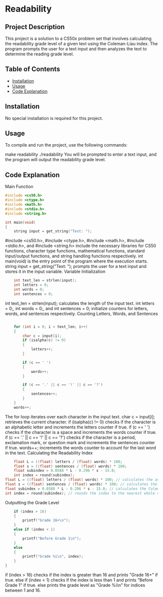 # Readability

## Project Description
This project is a solution to a CS50x problem set that involves calculating the readability grade level of a given text using the Coleman-Liau index. The program prompts the user for a text input and then analyzes the text to determine the reading grade level.

## Table of Contents
- [Installation](#installation)
- [Usage](#usage)
- [Code Explanation](#code-explanation)

## Installation
No special installation is required for this project. 

## Usage
To compile and run the project, use the following commands:

make readability
./readability
You will be prompted to enter a text input, and the program will output the readability grade level.

## Code Explanation
Main Function
``` C
#include <cs50.h>
#include <ctype.h>
#include <math.h>
#include <stdio.h>
#include <string.h>

int main(void)
{
    string input = get_string("Text: ");
```

#include <cs50.h>, #include <ctype.h>, #include <math.h>, #include <stdio.h>, and #include <string.h> include the necessary libraries for CS50 functions, character type functions, mathematical functions, standard input/output functions, and string handling functions respectively.
int main(void) is the entry point of the program where the execution starts.
string input = get_string("Text: "); prompts the user for a text input and stores it in the input variable.
Variable Initialization

``` C
    int text_len = strlen(input);
    int letters = 0;
    int words = 0;
    int sentences = 0;
```
int text_len = strlen(input); calculates the length of the input text.
int letters = 0;, int words = 0;, and int sentences = 0; initialize counters for letters, words, and sentences respectively.
Counting Letters, Words, and Sentences

``` C

    for (int i = 0; i < text_len; i++)
    {
        char c = input[i];
        if (isalpha(c) != 0)
        {
            letters++;
        }

        if (c == ' ')
        {
            words++;
        }

        if (c == '.' || c == '!' || c == '?')
        {
            sentences++;
        }
    }
    words++;
```

The for loop iterates over each character in the input text.
char c = input[i]; retrieves the current character.
if (isalpha(c) != 0) checks if the character is an alphabetic letter and increments the letters counter if true.
if (c == ' ') checks if the character is a space and increments the words counter if true.
if (c == '.' || c == '!' || c == '?') checks if the character is a period, exclamation mark, or question mark and increments the sentences counter if true.
words++; increments the words counter to account for the last word in the text.
Calculating the Readability Index

``` C
    float L = ((float) letters / (float) words) * 100;
    float s = ((float) sentences / (float) words) * 100;
    float subindex = 0.0588 * L - 0.296 * s - 15.8;
    int index = round(subindex);
float L = ((float) letters / (float) words) * 100; // calculates the average number of letters per 100 words.
float s = ((float) sentences / (float) words) * 100; // calculates the average number of sentences per 100 words.
float subindex = 0.0588 * L - 0.296 * s - 15.8; // calculates the Coleman-Liau index using the formula.
int index = round(subindex); // rounds the index to the nearest whole number.
```
Outputting the Grade Level

``` C
    if (index > 16)
    {
        printf("Grade 16+\n");
    }
    else if (index < 1)
    {
        printf("Before Grade 1\n");
    }
    else
    {
        printf("Grade %i\n", index);
    }
}
```
if (index > 16) checks if the index is greater than 16 and prints "Grade 16+" if true.
else if (index < 1) checks if the index is less than 1 and prints "Before Grade 1" if true.
else prints the grade level as "Grade %i\n" for indices between 1 and 16.
